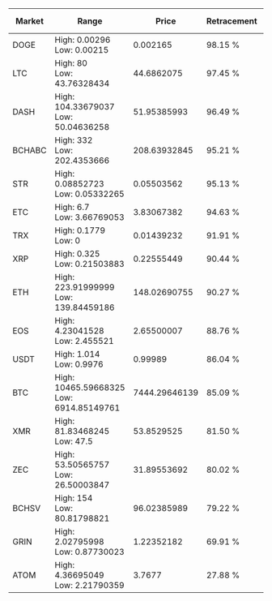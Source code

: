 | Market | Range | Price| Retracement | Doubles to 50% |
| --- | --- | --- | --- | --- |
| DOGE | High: 0.00296<br />Low: 0.00215 | 0.002165 | 98.15 % | 1.18 |
| LTC | High: 80<br />Low: 43.76328434 | 44.6862075 | 97.45 % | 1.38 |
| DASH | High: 104.33679037<br />Low: 50.04636258 | 51.95385993 | 96.49 % | 1.49 |
| BCHABC | High: 332<br />Low: 202.4353666 | 208.63932845 | 95.21 % | 1.28 |
| STR | High: 0.08852723<br />Low: 0.05332265 | 0.05503562 | 95.13 % | 1.29 |
| ETC | High: 6.7<br />Low: 3.66769053 | 3.83067382 | 94.63 % | 1.35 |
| TRX | High: 0.1779<br />Low: 0 | 0.01439232 | 91.91 % | 6.18 |
| XRP | High: 0.325<br />Low: 0.21503883 | 0.22555449 | 90.44 % | 1.20 |
| ETH | High: 223.91999999<br />Low: 139.84459186 | 148.02690755 | 90.27 % | 1.23 |
| EOS | High: 4.23041528<br />Low: 2.455521 | 2.65500007 | 88.76 % | 1.26 |
| USDT | High: 1.014<br />Low: 0.9976 | 0.99989 | 86.04 % | 1.01 |
| BTC | High: 10465.59668325<br />Low: 6914.85149761 | 7444.29646139 | 85.09 % | 1.17 |
| XMR | High: 81.83468245<br />Low: 47.5 | 53.8529525 | 81.50 % | 1.20 |
| ZEC | High: 53.50565757<br />Low: 26.50003847 | 31.89553692 | 80.02 % | 1.25 |
| BCHSV | High: 154<br />Low: 80.81798821 | 96.02385989 | 79.22 % | 1.22 |
| GRIN | High: 2.02795998<br />Low: 0.87730023 | 1.22352182 | 69.91 % | 1.19 |
| ATOM | High: 4.36695049<br />Low: 2.21790359 | 3.7677 | 27.88 % | 0.00 |
